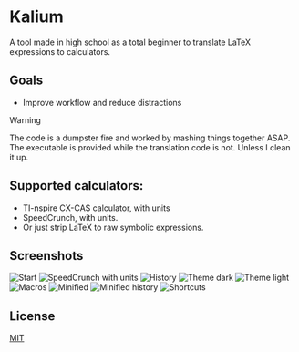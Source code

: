 # Kalium

A tool made in high school as a total beginner to translate LaTeX expressions to calculators.

## Goals
- Improve workflow and reduce distractions

> [!WARNING]  
> The code is a dumpster fire and worked by mashing things together ASAP. The executable is provided while the translation code is not. Unless I clean it up.

## Supported calculators:
- TI-nspire CX-CAS calculator, with units
- SpeedCrunch, with units.
- Or just strip LaTeX to raw symbolic expressions.

## Screenshots
![Start](screenshots/start.png)
![SpeedCrunch with units](screenshots/speedcrunch_units.png)
![History](screenshots/history.png)
![Theme dark](screenshots/theme_dark.png)
![Theme light](screenshots/theme_light.png)
![Macros](screenshots/macros.png)
![Minified](screenshots/minified.png)
![Minified history](screenshots/minified_history.png)
![Shortcuts](screenshots/shortcuts.png)

## License
[MIT](https://choosealicense.com/licenses/mit/)
